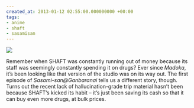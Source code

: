 ```yaml
---
created_at: 2013-01-12 02:55:00.000000000 +00:00
tags:
- anime
- shaft
- sasamisan
---
```


![](/blog/media/tumblr_inline_mghrs165x81qhcb4p.jpg)

Remember when SHAFT was constantly running out of money because its
staff was seemingly constantly spending it on drugs? Ever since
*Madoka*, it’s been looking like that version of the studio was on its
way out. The first episode of *Sasami-san@Ganbaranai* tells us a
different story, though. Turns out the recent lack of
hallucination-grade trip material hasn’t been because SHAFT’s kicked its
habit – it’s just been saving its cash so that it can buy even more
drugs, at bulk prices.
